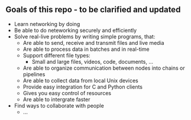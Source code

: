 ## Goals of this repo - to be clarified and updated
- Learn networking by doing
- Be able to do neteworking securely and efficiently
- Solve real-live problems by writing simple programs, that:
    - Are able to send, receive and transmit files and live media
    - Are able to process data in batches and in real-time
    - Support different file types: 
        - Small and large files, videos, code, documents, ...
    - Are able to organize communication between nodes into chains or pipelines
    - Are able to collect data from local Unix devices
    - Provide easy integration for C and Python clients
    - Gives you easy control of resources
    - Are able to intergrate faster
- Find ways to collaborate with people
    - ...
